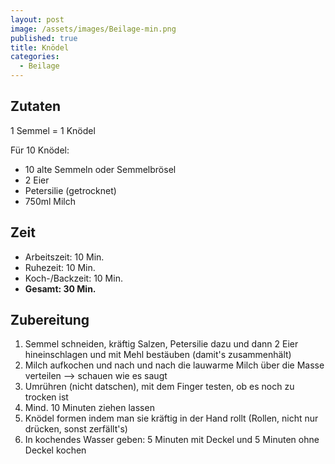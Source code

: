 ```yaml
---
layout: post
image: /assets/images/Beilage-min.png
published: true
title: Knödel
categories:
  - Beilage
---
```

## **Zutaten**

1 Semmel = 1 Knödel

Für 10 Knödel:

* 10 alte Semmeln oder Semmelbrösel
* 2 Eier
* Petersilie (getrocknet)
* 750ml Milch

## **Zeit**

* Arbeitszeit: 10 Min.
* Ruhezeit: 10 Min.
* Koch-/Backzeit: 10 Min.
* **Gesamt: 30 Min.**

## **Zubereitung**

1. Semmel schneiden, kräftig Salzen, Petersilie dazu und dann 2 Eier hineinschlagen und mit Mehl bestäuben (damit's zusammenhält)
2. Milch aufkochen und nach und nach die lauwarme Milch über die Masse verteilen --&gt; schauen wie es saugt
3. Umrühren (nicht datschen), mit dem Finger testen, ob es noch zu trocken ist
4. Mind. 10 Minuten ziehen lassen
5. Knödel formen indem man sie kräftig in der Hand rollt (Rollen, nicht nur drücken, sonst zerfällt's)
6. In kochendes Wasser geben: 5 Minuten mit Deckel und 5 Minuten ohne Deckel kochen

&nbsp;
